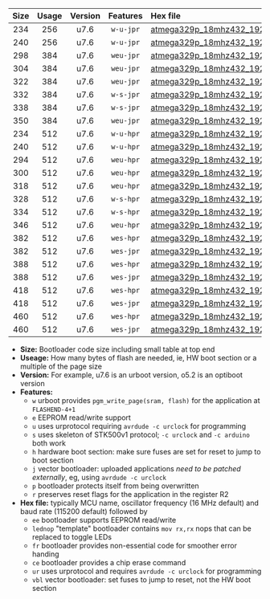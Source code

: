 |Size|Usage|Version|Features|Hex file|
|:-:|:-:|:-:|:-:|:--|
|234|256|u7.6|`w-u-jpr`|[atmega329p_18mhz432_19200bps_ur_vbl.hex](https://raw.githubusercontent.com/stefanrueger/urboot/main/atmega329p_18mhz432_19200bps_ur_vbl.hex)|
|240|256|u7.6|`w-u-jpr`|[atmega329p_18mhz432_19200bps_lednop_ur_vbl.hex](https://raw.githubusercontent.com/stefanrueger/urboot/main/atmega329p_18mhz432_19200bps_lednop_ur_vbl.hex)|
|298|384|u7.6|`weu-jpr`|[atmega329p_18mhz432_19200bps_ee_ur_vbl.hex](https://raw.githubusercontent.com/stefanrueger/urboot/main/atmega329p_18mhz432_19200bps_ee_ur_vbl.hex)|
|304|384|u7.6|`weu-jpr`|[atmega329p_18mhz432_19200bps_ee_lednop_ur_vbl.hex](https://raw.githubusercontent.com/stefanrueger/urboot/main/atmega329p_18mhz432_19200bps_ee_lednop_ur_vbl.hex)|
|322|384|u7.6|`weu-jpr`|[atmega329p_18mhz432_19200bps_ee_lednop_fr_ur_vbl.hex](https://raw.githubusercontent.com/stefanrueger/urboot/main/atmega329p_18mhz432_19200bps_ee_lednop_fr_ur_vbl.hex)|
|332|384|u7.6|`w-s-jpr`|[atmega329p_18mhz432_19200bps_vbl.hex](https://raw.githubusercontent.com/stefanrueger/urboot/main/atmega329p_18mhz432_19200bps_vbl.hex)|
|338|384|u7.6|`w-s-jpr`|[atmega329p_18mhz432_19200bps_lednop_vbl.hex](https://raw.githubusercontent.com/stefanrueger/urboot/main/atmega329p_18mhz432_19200bps_lednop_vbl.hex)|
|350|384|u7.6|`weu-jpr`|[atmega329p_18mhz432_19200bps_ee_lednop_fr_ce_ur_vbl.hex](https://raw.githubusercontent.com/stefanrueger/urboot/main/atmega329p_18mhz432_19200bps_ee_lednop_fr_ce_ur_vbl.hex)|
|234|512|u7.6|`w-u-hpr`|[atmega329p_18mhz432_19200bps_ur.hex](https://raw.githubusercontent.com/stefanrueger/urboot/main/atmega329p_18mhz432_19200bps_ur.hex)|
|240|512|u7.6|`w-u-hpr`|[atmega329p_18mhz432_19200bps_lednop_ur.hex](https://raw.githubusercontent.com/stefanrueger/urboot/main/atmega329p_18mhz432_19200bps_lednop_ur.hex)|
|294|512|u7.6|`weu-hpr`|[atmega329p_18mhz432_19200bps_ee_ur.hex](https://raw.githubusercontent.com/stefanrueger/urboot/main/atmega329p_18mhz432_19200bps_ee_ur.hex)|
|300|512|u7.6|`weu-hpr`|[atmega329p_18mhz432_19200bps_ee_lednop_ur.hex](https://raw.githubusercontent.com/stefanrueger/urboot/main/atmega329p_18mhz432_19200bps_ee_lednop_ur.hex)|
|318|512|u7.6|`weu-hpr`|[atmega329p_18mhz432_19200bps_ee_lednop_fr_ur.hex](https://raw.githubusercontent.com/stefanrueger/urboot/main/atmega329p_18mhz432_19200bps_ee_lednop_fr_ur.hex)|
|328|512|u7.6|`w-s-hpr`|[atmega329p_18mhz432_19200bps.hex](https://raw.githubusercontent.com/stefanrueger/urboot/main/atmega329p_18mhz432_19200bps.hex)|
|334|512|u7.6|`w-s-hpr`|[atmega329p_18mhz432_19200bps_lednop.hex](https://raw.githubusercontent.com/stefanrueger/urboot/main/atmega329p_18mhz432_19200bps_lednop.hex)|
|346|512|u7.6|`weu-hpr`|[atmega329p_18mhz432_19200bps_ee_lednop_fr_ce_ur.hex](https://raw.githubusercontent.com/stefanrueger/urboot/main/atmega329p_18mhz432_19200bps_ee_lednop_fr_ce_ur.hex)|
|382|512|u7.6|`wes-hpr`|[atmega329p_18mhz432_19200bps_ee.hex](https://raw.githubusercontent.com/stefanrueger/urboot/main/atmega329p_18mhz432_19200bps_ee.hex)|
|382|512|u7.6|`wes-jpr`|[atmega329p_18mhz432_19200bps_ee_vbl.hex](https://raw.githubusercontent.com/stefanrueger/urboot/main/atmega329p_18mhz432_19200bps_ee_vbl.hex)|
|388|512|u7.6|`wes-hpr`|[atmega329p_18mhz432_19200bps_ee_lednop.hex](https://raw.githubusercontent.com/stefanrueger/urboot/main/atmega329p_18mhz432_19200bps_ee_lednop.hex)|
|388|512|u7.6|`wes-jpr`|[atmega329p_18mhz432_19200bps_ee_lednop_vbl.hex](https://raw.githubusercontent.com/stefanrueger/urboot/main/atmega329p_18mhz432_19200bps_ee_lednop_vbl.hex)|
|418|512|u7.6|`wes-hpr`|[atmega329p_18mhz432_19200bps_ee_lednop_fr.hex](https://raw.githubusercontent.com/stefanrueger/urboot/main/atmega329p_18mhz432_19200bps_ee_lednop_fr.hex)|
|418|512|u7.6|`wes-jpr`|[atmega329p_18mhz432_19200bps_ee_lednop_fr_vbl.hex](https://raw.githubusercontent.com/stefanrueger/urboot/main/atmega329p_18mhz432_19200bps_ee_lednop_fr_vbl.hex)|
|460|512|u7.6|`wes-hpr`|[atmega329p_18mhz432_19200bps_ee_lednop_fr_ce.hex](https://raw.githubusercontent.com/stefanrueger/urboot/main/atmega329p_18mhz432_19200bps_ee_lednop_fr_ce.hex)|
|460|512|u7.6|`wes-jpr`|[atmega329p_18mhz432_19200bps_ee_lednop_fr_ce_vbl.hex](https://raw.githubusercontent.com/stefanrueger/urboot/main/atmega329p_18mhz432_19200bps_ee_lednop_fr_ce_vbl.hex)|

- **Size:** Bootloader code size including small table at top end
- **Useage:** How many bytes of flash are needed, ie, HW boot section or a multiple of the page size
- **Version:** For example, u7.6 is an urboot version, o5.2 is an optiboot version
- **Features:**
  + `w` urboot provides `pgm_write_page(sram, flash)` for the application at `FLASHEND-4+1`
  + `e` EEPROM read/write support
  + `u` uses urprotocol requiring `avrdude -c urclock` for programming
  + `s` uses skeleton of STK500v1 protocol; `-c urclock` and `-c arduino` both work
  + `h` hardware boot section: make sure fuses are set for reset to jump to boot section
  + `j` vector bootloader: uploaded applications *need to be patched externally*, eg, using `avrdude -c urclock`
  + `p` bootloader protects itself from being overwritten
  + `r` preserves reset flags for the application in the register R2
- **Hex file:** typically MCU name, oscillator frequency (16 MHz default) and baud rate (115200 default) followed by
  + `ee` bootloader supports EEPROM read/write
  + `lednop` "template" bootloader contains `mov rx,rx` nops that can be replaced to toggle LEDs
  + `fr` bootloader provides non-essential code for smoother error handing
  + `ce` bootloader provides a chip erase command
  + `ur` uses urprotocol and requires `avrdude -c urclock` for programming
  + `vbl` vector bootloader: set fuses to jump to reset, not the HW boot section
